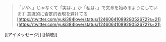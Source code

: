 
> 「いや、」じゃなくて「実は、」か「私は、」で文章を始めるようにしています
>  意識的に否定的表現を避けてる
[https://twitter.com/yuki384love/status/1246064108929052672?s=21](https://twitter.com/yuki384love/status/1246064108929052672?s=21)

[[アイメッセージ]]
[[傾聴]]
